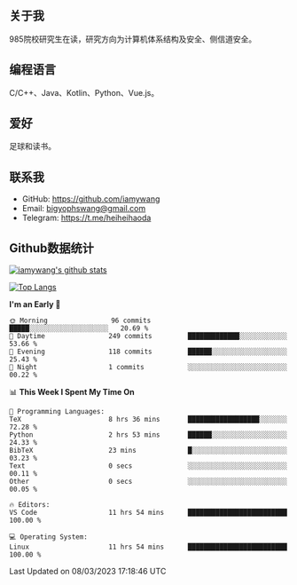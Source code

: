 ## 关于我

985院校研究生在读，研究方向为计算机体系结构及安全、侧信道安全。

## 编程语言

C/C++、Java、Kotlin、Python、Vue.js。

## 爱好

足球和读书。

## 联系我

- GitHub: https://github.com/iamywang
- Email: bigyophswang@gmail.com
- Telegram: https://t.me/heiheihaoda

## Github数据统计

[![iamywang's github stats](https://github-readme-stats.vercel.app/api?username=iamywang&count_private=true&show_icons=true)]()

[![Top Langs](https://github-readme-stats.vercel.app/api/top-langs/?username=iamywang&layout=compact)]()

<!--START_SECTION:waka-->
**I'm an Early 🐤** 

```text
🌞 Morning                96 commits          █████░░░░░░░░░░░░░░░░░░░░   20.69 % 
🌆 Daytime                249 commits         █████████████░░░░░░░░░░░░   53.66 % 
🌃 Evening                118 commits         ██████░░░░░░░░░░░░░░░░░░░   25.43 % 
🌙 Night                  1 commits           ░░░░░░░░░░░░░░░░░░░░░░░░░   00.22 % 
```


📊 **This Week I Spent My Time On** 

```text
💬 Programming Languages: 
TeX                      8 hrs 36 mins       ██████████████████░░░░░░░   72.28 % 
Python                   2 hrs 53 mins       ██████░░░░░░░░░░░░░░░░░░░   24.33 % 
BibTeX                   23 mins             █░░░░░░░░░░░░░░░░░░░░░░░░   03.23 % 
Text                     0 secs              ░░░░░░░░░░░░░░░░░░░░░░░░░   00.11 % 
Other                    0 secs              ░░░░░░░░░░░░░░░░░░░░░░░░░   00.05 % 

🔥 Editors: 
VS Code                  11 hrs 54 mins      █████████████████████████   100.00 % 

💻 Operating System: 
Linux                    11 hrs 54 mins      █████████████████████████   100.00 % 
```


 Last Updated on 08/03/2023 17:18:46 UTC
<!--END_SECTION:waka-->
